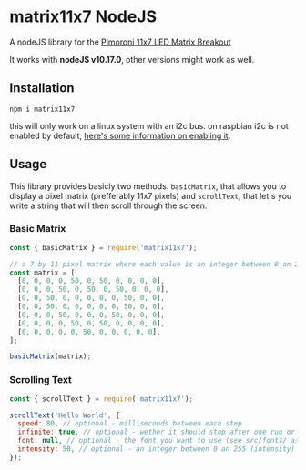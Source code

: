 # matrix11x7 NodeJS
A nodeJS library for the [Pimoroni 11x7 LED Matrix Breakout](https://shop.pimoroni.com/products/11x7-led-matrix-breakout)

It works with **nodeJS v10.17.0**, other versions might work as well.

## Installation
```
npm i matrix11x7
```

this will only work on a linux system with an i2c bus. on raspbian i2c is not enabled by default, [here's some information on enabling it](https://learn.sparkfun.com/tutorials/raspberry-pi-spi-and-i2c-tutorial#i2c-on-pi).

## Usage

This library provides basicly two methods. `basicMatrix`, that allows you to display a pixel matrix (prefferably 11x7 pixels) and `scrollText`, that let's you write a string that will then scroll through the screen.

### Basic Matrix
```javascript
const { basicMatrix } = require('matrix11x7');

// a 7 by 11 pixel matrix where each value is an integer between 0 an 255 (intensity)
const matrix = [
  [0, 0, 0, 0, 50, 0, 50, 0, 0, 0, 0],
  [0, 0, 0, 50, 0, 50, 0, 50, 0, 0, 0],
  [0, 0, 50, 0, 0, 0, 0, 0, 50, 0, 0],
  [0, 0, 50, 0, 0, 0, 0, 0, 50, 0, 0],
  [0, 0, 0, 50, 0, 0, 0, 50, 0, 0, 0],
  [0, 0, 0, 0, 50, 0, 50, 0, 0, 0, 0],
  [0, 0, 0, 0, 0, 50, 0, 0, 0, 0, 0],
];

basicMatrix(matrix);
```

### Scrolling Text
```javascript
const { scrollText } = require('matrix11x7');

scrollText('Hello World', {
  speed: 80, // optional - milliseconds between each step
  infinite: true, // optional - wether it should stop after one run or keep running
  font: null, // optional - the font you want to use (see src/fonts/ as an example)
  intensity: 50, // optional - an integer between 0 an 255 (intensity)
});
```